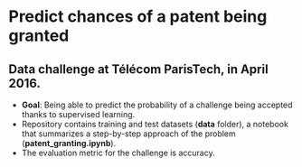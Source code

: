 # Predict chances of a patent being granted
## Data challenge at Télécom ParisTech, in April 2016.
- **Goal**: Being able to predict the probability of a challenge being accepted thanks to supervised learning.
- Repository contains training and test datasets (**data** folder), a notebook that summarizes a step-by-step approach of the problem (**patent_granting.ipynb**).
- The evaluation metric for the challenge is accuracy.
